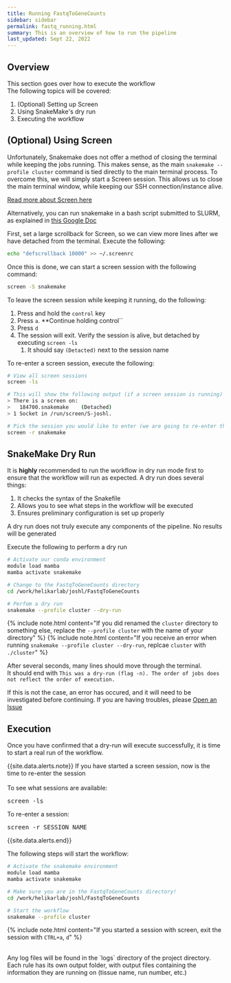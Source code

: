 ```yaml
---
title: Running FastqToGeneCounts
sidebar: sidebar
permalink: fastq_running.html
summary: This is an overview of how to run the pipeline
last_updated: Sept 22, 2022
---
```


## Overview
This section goes over how to execute the workflow<br>
The following topics will be covered:
1. (Optional) Setting up Screen
2. Using SnakeMake's dry run
3. Executing the workflow

## (Optional) Using Screen
Unfortunately, Snakemake does not offer a method of closing the terminal while keeping the jobs running. This makes sense, as the main `snakemake --profile cluster` command is tied directly to the main terminal process. To overcome this, we will simply start a Screen session. This allows us to close the main terminal window, while keeping our SSH connection/instance alive.

[Read more about Screen here](https://stackoverflow.com/questions/40527629/)

Alternatively, you can run snakemake in a bash script submitted to SLURM, as explained in [this Google Doc](https://docs.google.com/presentation/d/1gxlxbIObhxitgrPLp7lByYFwrFhEdvEm4mILmygAATY/edit#slide=id.g11366b6085b_0_0)

First, set a large scrollback for Screen, so we can view more lines after we have detached from the terminal. Execute the following:
```bash
echo "defscrollback 10000" >> ~/.screenrc
```

Once this is done, we can start a screen session with the following command:
```bash
screen -S snakemake
```

To leave the screen session while keeping it running, do the following:
1. Press and hold the `control` key
2. Press `a`. **Continue holding control``
3. Press `d`
4. The session will exit. Verify the session is alive, but detached by executing `screen -ls`
   1. It should say `(Detacted)` next to the session name

To re-enter a screen session, execute the following:
```bash
# View all screen sessions
screen -ls

# This will show the following output (if a screen session is running)
> There is a screen on:
>	184700.snakemake	(Detached)
> 1 Socket in /run/screen/S-joshl.

# Pick the session you would like to enter (we are going to re-enter the `snakemake` session)
screen -r snakemake
```


## SnakeMake Dry Run
It is **highly** recommended to run the workflow in dry run mode first to ensure that the workflow will run as expected. A dry run does several things:
1. It checks the syntax of the Snakefile
2. Allows you to see what steps in the workflow will be executed
3. Ensures preliminary configuration is set up properly

A dry run does not truly execute any components of the pipeline. No results will be generated

Execute the following to perform a dry run
```bash
# Activate our conda environment
module load mamba
mamba activate snakemake

# Change to the FastqToGeneCounts directory
cd /work/helikarlab/joshl/FastqToGeneCounts

# Perfom a dry run
snakemake --profile cluster --dry-run
```

{% include note.html content="If you did renamed the `cluster` directory to something else, replace the `--profile cluster` with the name of your directory" %}
{% include note.html content="If you receive an error when running `snakemake --profile cluster --dry-run`, replcae `cluster` with `./cluster`" %}

After several seconds, many lines should move through the terminal.<br>
It should end with `This was a dry-run (flag -n). The order of jobs does not reflect the order of execution.`

If this is not the case, an error has occured, and it will need to be investigated before continuing. If you are having troubles, please [Open an Issue](https://github.com/HelikarLab/FastqToGeneCounts/issues/new)

## Execution
Once you have confirmed that a dry-run will execute successfully, it is time to start a real run of the workflow.<br>

{{site.data.alerts.note}}
If you have started a screen session, now is the time to re-enter the session<br><br>
To see what sessions are available:
<pre>screen -ls</pre>

To re-enter a session:
<pre>screen -r SESSION_NAME</pre>

{{site.data.alerts.end}}

The following steps will start the workflow:
```bash
# Activate the snakemake environment
module load mamba
mamba activate snakemake

# Make sure you are in the FastqToGeneCounts directory!
cd /work/helikarlab/joshl/FastqToGeneCounts

# Start the workflow
snakemake --profile cluster
```

{% include note.html content="If you started a session with screen, exit the session with `CTRL+a`, `d`" %}

<br>
Any log files will be found in the `logs` directory of the project directory.<br>
Each rule has its own output folder, with output files containing the information they are running on (tissue name, run number, etc.)
